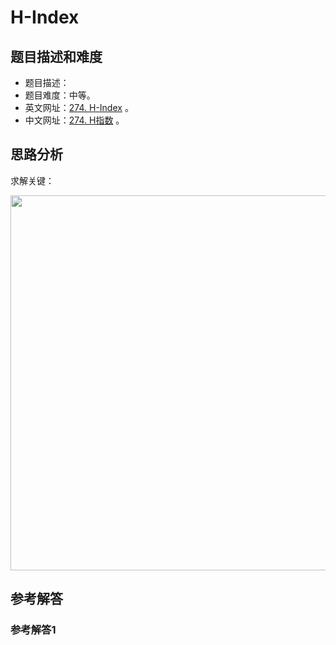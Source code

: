 # H-Index

## 题目描述和难度
+ 题目描述：
+ 题目难度：中等。
+ 英文网址：[274. H-Index](https://leetcode.com/problems/h-index/description/)  。
+ 中文网址：[274. H指数](https://leetcode-cn.com/problems/h-index/description/)  。
## 思路分析
求解关键：

<img src="https://liweiwei1419.github.io/images/leetcode-solution/" width="600">

## 参考解答
### 参考解答1

```java

```